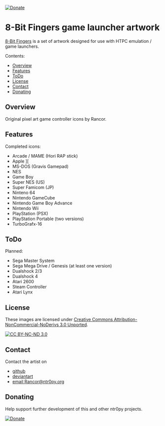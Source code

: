 [![Donate](https://img.shields.io/badge/Donate-PayPal-green.svg)](https://www.paypal.com/cgi-bin/webscr?cmd=_donations&business=YEY9LNR57GANW&lc=US&item_name=seek%2dntr0py%20Github%20Projects&currency_code=USD&bn=PP%2dDonationsBF%3abtn_donate_LG%2egif%3aNonHosted)


**8-Bit Fingers game launcher artwork**
================================================

[8-Bit Fingers](https://github.com/SeeK-ntr0py.org/8BF-Artwork) is a set of artwork designed for use with HTPC emulation / game launchers.




Contents:
- [Overview](#overview)
- [Features](#features)
- [ToDo](#todo)
- [License](#license)
- [Contact](#contact)
- [Donating](#donating)
  
  
## Overview

Original pixel art game controller icons by Rancor.



## Features

Completed icons:
- Arcade / MAME (Hori RAP stick)
- Apple ][
- MS-DOS (Gravis Gamepad)
- NES
- Game Boy
- Super NES (US)
- Super Famicom (JP)
- Ninteno 64
- Nintendo GameCube
- Nintendo Game Boy Advance
- Nintendo Wii
- PlayStation (PSX)
- PlayStation Portable (two versions)
- TurboGrafx-16



## ToDo

Planned:
- Sega Master System
- Sega Mega Drive / Genesis (at least one version)
- Dualshock 2/3
- Dualshock 4
- Atari 2600
- Steam Controller
- Atari Lynx
 
	



## License

These images are licensed under [Creative Commons Attribution-NonCommercial-NoDerivs 3.0 Unported](https://creativecommons.org/licenses/by-nc-nd/3.0/legalcode).

[![CC BY-NC-ND 3.0](https://licensebuttons.net/l/by-nc-nd/3.0/88x31.png)](https://creativecommons.org/licenses/by-nc-nd/3.0/legalcode)


## Contact

Contact the artist on 
- [github](https://github.com/Rancor21/8BF-Artwork)
- [deviantart](http://gfball84887.deviantart.com/)
- [email Rancor@ntr0py.org](mailto:rancor@ntr0py.org)


## Donating
Help support further development of this and other ntr0py projects.

[![Donate](https://img.shields.io/badge/Donate-PayPal-green.svg)](https://www.paypal.com/cgi-bin/webscr?cmd=_donations&business=YEY9LNR57GANW&lc=US&item_name=seek%2dntr0py%20Github%20Projects&currency_code=USD&bn=PP%2dDonationsBF%3abtn_donate_LG%2egif%3aNonHosted)


